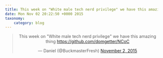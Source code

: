 ```yaml
---
title: This week on "White male tech nerd privilege" we have this amazing thing https://github.com/domgetter/NCoC
date: Mon Nov 02 20:22:50 +0000 2015
taxonomy:
    category: blog
---
```

<blockquote class="twitter-tweet" align="center" width="350"><p lang="en" dir="ltr">This week on &quot;White male tech nerd privilege&quot; we have this amazing thing <a href="https://github.com/domgetter/NCoC">https://github.com/domgetter/NCoC</a></p>&mdash; Daniel (@BuckmasterFresh) <a href="https://twitter.com/BuckmasterFresh/status/661222659238273028">November 2, 2015</a></blockquote>
